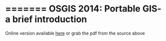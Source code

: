 =======
OSGIS 2014: Portable GIS- a brief introduction
=======

Online version available [here](http://archaeogeek.github.io/osgis-portablegis) or grab the pdf from the source above





